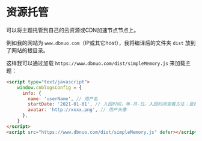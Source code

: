 # 资源托管

可以将主题托管到自己的云资源或CDN加速节点节点上。

例如我的网站为 `www.dbnuo.com`（IP或其它host），我将编译后的文件夹 `dist` 放到了网站的根目录。

这样我可以通过加载 `https://www.dbnuo.com/dist/simpleMemory.js` 来加载主题：

```html
<script type="text/javascript">
    window.cnblogsConfig = {
      info: {
        name: 'userName', // 用户名
        startDate: '2021-01-01', // 入园时间，年-月-日。入园时间查看方法：鼠标停留园龄时间上，会显示入园时间
        avatar: 'http://xxxx.png', // 用户头像
      },
    }
</script>
<script src="https://www.dbnuo.com/dist/simpleMemory.js" defer></script>
```




